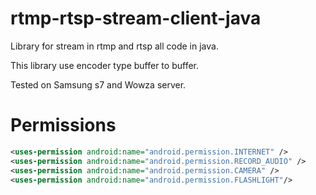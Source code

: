 # rtmp-rtsp-stream-client-java


Library for stream in rtmp and rtsp all code in java.


This library use encoder type buffer to buffer.

Tested on Samsung s7 and Wowza server.

# Permissions


```xml
<uses-permission android:name="android.permission.INTERNET" />
<uses-permission android:name="android.permission.RECORD_AUDIO" />
<uses-permission android:name="android.permission.CAMERA" />
<uses-permission android:name="android.permission.FLASHLIGHT"/>
```
